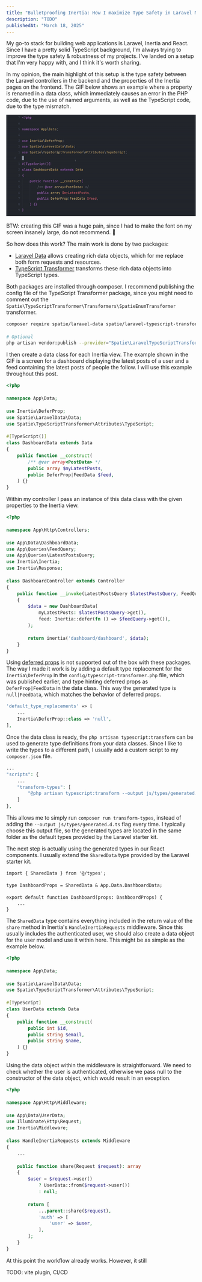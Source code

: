 ```yaml
---
title: "Bulletproofing Inertia: How I maximize Type Safety in Laravel Monoliths"
description: "TODO"
publishedAt: "March 18, 2025"
---
```


My go-to stack for building web applications is Laravel, Inertia and React. Since I have a pretty solid TypeScript
background, I'm always trying to improve the type safety & robustness of my projects. I've landed on a setup that
I'm very happy with, and I think it's worth sharing.

In my opinion, the main highlight of this setup is the type safety between the Laravel controllers in the backend
and the properties of the Inertia pages on the frontend. The GIF below shows an example where a property is
renamed in a data class, which immediately causes an error in the PHP code, due to the use of named arguments,
as well as the TypeScript code, due to the type mismatch.

![](./assets/02_type_generation.gif)

BTW: creating this GIF was a huge pain, since I had to make the font on my screen insanely large, do not recommend. 🤯

So how does this work? The main work is done by two packages:

- [Laravel Data](https://github.com/spatie/laravel-data/pulls) allows creating rich data objects, which for me replace both form requests and resources.
- [TypeScript Transformer](https://github.com/spatie/laravel-typescript-transformer) transforms these rich data objects into TypeScript types.

Both packages are installed through composer. I recommend publishing the config file of the TypeScript Transformer package, since
you might need to comment out the `Spatie\TypeScriptTransformer\Transformers\SpatieEnumTransformer` transformer.

```sh
composer require spatie/laravel-data spatie/laravel-typescript-transformer

# Optional
php artisan vendor:publish --provider="Spatie\LaravelTypeScriptTransformer\TypeScriptTransformerServiceProvider"
```

I then create a data class for each Inertia view. The example shown in the GIF is a screen for a dashboard displaying
the latest posts of a user and a feed containing the latest posts of people the follow. I will use this example throughout
this post.

```php
<?php

namespace App\Data;

use Inertia\DeferProp;
use Spatie\LaravelData\Data;
use Spatie\TypeScriptTransformer\Attributes\TypeScript;

#[TypeScript()]
class DashboardData extends Data
{
    public function __construct(
        /** @var array<PostData> */
        public array $myLatestPosts,
        public DeferProp|FeedData $feed,
    ) {}
}
```

Within my controller I pass an instance of this data class with the given properties to the Inertia view.

```php
<?php

namespace App\Http\Controllers;

use App\Data\DashboardData;
use App\Queries\FeedQuery;
use App\Queries\LatestPostsQuery;
use Inertia\Inertia;
use Inertia\Response;

class DashboardController extends Controller
{
    public function __invoke(LatestPostsQuery $latestPostsQuery, FeedQuery $feedQuery): Response
    {
        $data = new DashboardData(
            myLatestPosts: $latestPostsQuery->get(),
            feed: Inertia::defer(fn () => $feedQuery->get()),
        );

        return inertia('dashboard/dashboard', $data);
    }
}
```

Using [deferred props](https://inertiajs.com/deferred-props) is not supported out of the box with these packages. The way
I made it work is by adding a default type replacement for the `Inertia\DeferProp` in the `config/typescript-transformer.php`
file, which was published earlier, and type hinting deferred props as `DeferProp|FeedData` in the data class. This way the
generated type is `null|FeedData`, which matches the behavior of deferred props.

```php
'default_type_replacements' => [
    ...
    Inertia\DeferProp::class => 'null',
],
```

Once the data class is ready, the `php artisan typescript:transform` can be used to generate type definitions from your data classes.
Since I like to write the types to a different path, I usually add a custom script to my `composer.json` file.

```php
...
"scripts": {
    ...
    "transform-types": [
        "@php artisan typescript:transform --output js/types/generated.d.ts"
    ]
},
```

This allows me to simply run `composer run transform-types`, instead of adding the `--output js/types/generated.d.ts` flag
every time. I typically choose this output file, so the generated types are located in the same folder as the default
types provided by the Laravel starter kit.

The next step is actually using the generated types in our React components. I usually extend the `SharedData` type
provided by the Laravel starter kit.

```tsx
import { SharedData } from '@/types';

type DashboardProps = SharedData & App.Data.DashboardData;

export default function Dashboard(props: DashboardProps) {
    ...
}
```

The `SharedData` type contains everything included in the return value of the `share` method in Inertia's
`HandleInertiaRequests` middleware. Since this usually includes the authenticated user, we should also
create a data object for the user model and use it within here. This might be as simple as the example below.

```php
<?php

namespace App\Data;

use Spatie\LaravelData\Data;
use Spatie\TypeScriptTransformer\Attributes\TypeScript;

#[TypeScript]
class UserData extends Data
{
    public function __construct(
        public int $id,
        public string $email,
        public string $name,
    ) {}
}
```

Using the data object within the middleware is straightforward. We need to check whether the user is authenticated,
otherwise we pass null to the constructor of the data object, which would result in an exception.

```php
<?php

namespace App\Http\Middleware;

use App\Data\UserData;
use Illuminate\Http\Request;
use Inertia\Middleware;

class HandleInertiaRequests extends Middleware
{
    ...

    public function share(Request $request): array
    {
        $user = $request->user()
            ? UserData::from($request->user())
            : null;

        return [
            ...parent::share($request),
            'auth' => [
                'user' => $user,
            ],
        ];
    }
}
```

At this point the workflow already works. However, it still

TODO: vite plugin, CI/CD
